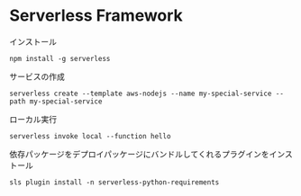 # Serverless Framework

インストール

```
npm install -g serverless
```

サービスの作成

```
serverless create --template aws-nodejs --name my-special-service --path my-special-service
```


ローカル実行

```
serverless invoke local --function hello
```


依存パッケージをデプロイパッケージにバンドルしてくれるプラグインをインストール

```
sls plugin install -n serverless-python-requirements
```


